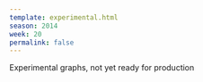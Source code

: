 ```yaml
---
template: experimental.html
season: 2014
week: 20
permalink: false
---
```


Experimental graphs, not yet ready for production

